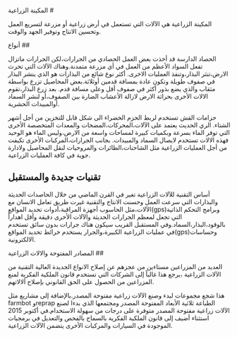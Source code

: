 المكينة الزراعية #

المكينة الزراعية هي الآلات التي تستعمل في أرض زراعية أو مزرعة لتسريع العمل وتحسين الانتاج وتوفير الجهد والوقت.

أنواع ##

الحصاد الدارسة قد أخذت بعض العمل الحصادي من الجرارات،لكن الجرارات ماتزال تفعل السواد الأعظم من العمل في أي مزرعة متمدنة.وهناك الآلات التي تحرث الارض،تنثر البذار،وتنفذ العمليات الاخرى.
أكثر نوع شائع من البذارات هو الذي ينشر البذار في صفوف طويلة وتكون عادة بمسافة قدمين أوثلاثة.بعض المحاصيل تزرع بواسطة مثقاب والذي يضع بذور أكثر في صفوف أقل وعلى مسافة قدم.
بعد زرع البذار،تقوم الالات الأخرى بحراثة الارض لازالة الأعشاب الضارة بين الصفوف،أو لنشر السماد أوالمبيدات الحشرية.

حزامات القش تستخدم لربط الحزم الخضراء الى شكل قابل للتخزين من أجل أشهر الشتاء.
الري الحديث يعتمد على الآلات،المحركات،المضخات والمعدات المتخصصة الأخرى التي توفر الماء بسرعة وبكميات كبيرة لمساحات واسعة من الارض،وليس الماء هو الوحيد فهذه الالات تستخدم لايصال السماد والمبيدات.
بجانب الجرارات،المركبات الأخرى تكيفت من أجل العمليات الزراعية مثل الشاحنات،الطائرات والمروحيات لنقل المحاصيل ولادارة جوية في كافة العمليات الزراعية.

## تقنيات جديدة والمستقبل

أساس التقنية للآلات الزراعية تغير في القرن الماضي من خلال الحاصدات الحديثة والبذارات التي سرعت العمل وحسنت الانتاج والتقنية غيرت طريق تعامل الانسان مع الآلات،مثل الحاسوب أجهزة المراقبة،أدوات تحديد المواقع(gps)وبرامج التحكم الذاتية التي تجعل لمعظم الجرارات الحديثة والآلات الأخرى دقيقة وأقل اهداراً بالوقود،البذار،السماد.وفي المستقبل القريب سيكون هناك جرارات بدون سائق تستخدم في عمليات الزراعية الكبيرة،والجرار يستخدم خرائط تحديد المواقع(gps)وحساسات الالكترونية.

المصادر المفتوحة والالات الزراعية ##

العديد من المزراعين مستاءين من عجزهم عن إصلاح الانواع الجديدة العالية التقنية من الآلات الزراعية ،يرجع هذا غالباً إلى الشركات التي تستخدم قانون الملكية الفكرية لمنع المزراعين من الحصول على الحق القانوني بإصلاح ألالاتهم.

هذا شجع مجموعات لبدء وصنع الآلات زراعية مفتوحة المصدر.بالإضافة إلى مشاريع مثل farmbot وreprap الطباعة ثلاثية الأبعاد المفتوحة المصدر ومجتمعها الذي بدءا لصنع الآلات زراعية مفتوحة المصدر متوفرة على درجات من سهولة الاستخدام.في أكتوبر 2015 استثناء أضيف إلى قانون الملكية الفكرية بالسماح بالفحص والتعديل في برمجيات الموجودة في السيارات والمركبات الأخرى يتضمن الآلات الزراعية.

